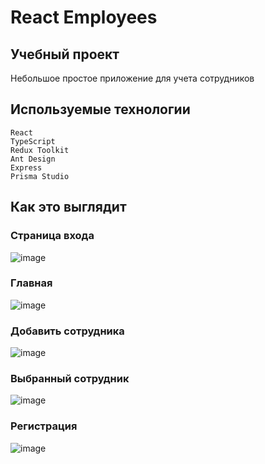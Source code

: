 # React Employees

## Учебный проект 

Небольшое простое приложение для учета сотрудников 

## Используемые технологии

    React
    TypeScript
    Redux Toolkit
    Ant Design
    Express 
    Prisma Studio

## Как это выглядит

### Страница входа

![image](https://github.com/ryazanov-alexandr/react-employees/assets/115009384/a4b085e5-9491-4fa1-9a6c-9897dcd96088)

### Главная

![image](https://github.com/ryazanov-alexandr/react-employees/assets/115009384/e383faed-709f-44af-99ed-3cc31e6349ce)

### Добавить сотрудника

![image](https://github.com/ryazanov-alexandr/react-employees/assets/115009384/ac5fdd7e-65d9-44d6-8b37-5ea52a6edbc3)

### Выбранный сотрудник

![image](https://github.com/ryazanov-alexandr/react-employees/assets/115009384/cf1e4411-b06b-4485-a3e0-089ee1c2ed91)

### Регистрация

![image](https://github.com/ryazanov-alexandr/react-employees/assets/115009384/92b4fc02-20b6-41d8-8bc6-a2d939b4d5a8)
